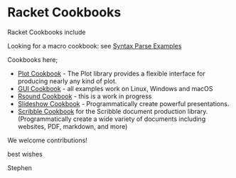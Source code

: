 # Racket Cookbooks
Racket Cookbooks include

Looking for a macro cookbook: see [Syntax Parse Examples](https://github.com/syntax-objects/syntax-parse-example) 

Cookbooks here; 
* [Plot Cookbook](https://github.com/Racket-Cookbooks/Plot-cookbook#readme) - The Plot library provides a flexible interface for producing nearly any kind of plot.
* [GUI Cookbook](https://github.com/Racket-Cookbooks/GUI-cookbook#readme) - all examples work on Linux, Windows and macOS
* [Rsound Cookbook](https://github.com/Racket-Cookbooks/Rsound-cookbook#readme) - this is a work in progress
* [Slideshow Cookbook](https://github.com/Racket-Cookbooks/Slideshow-cookbook#slideshow-cookbook) - Programmatically create powerful presentations. 
* [Scribble Cookbook](https://github.com/Racket-Cookbooks/Scribble-cookbook#scribble-cookbook) for the Scribble document production library. (Programmatically create a wide variety of documents including websites, PDF, markdown, and more)


We welcome contributions!

best wishes

Stephen
